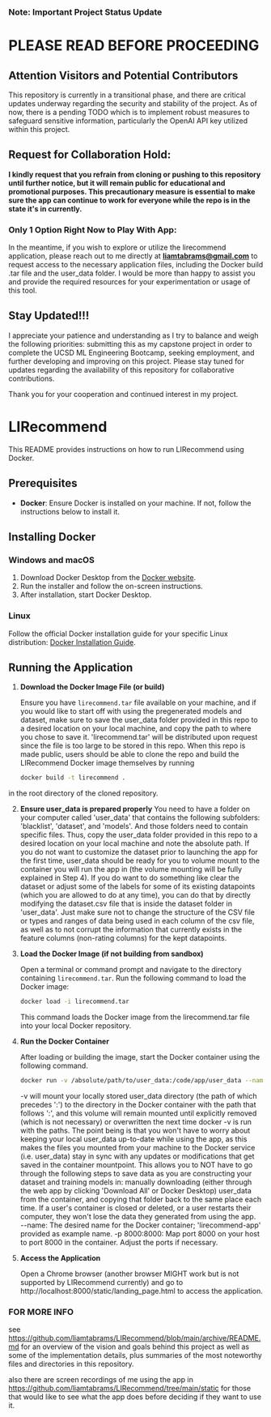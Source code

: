### Note: Important Project Status Update ###

# PLEASE READ BEFORE PROCEEDING #

## Attention Visitors and Potential Contributors ##

This repository is currently in a transitional phase, and there are critical updates underway regarding the security and stability of the project. As of now, there is a pending TODO which is to implement robust measures to safeguard sensitive information, particularly the OpenAI API key utilized within this project.

## Request for Collaboration Hold: ##

**I kindly request that you refrain from cloning or pushing to this repository until further notice, but it will remain public for educational and promotional purposes. This precautionary measure is essential to make sure the app can continue to work for everyone while the repo is in the state it's in currently.**

### Only 1 Option Right Now to Play With App: ###

In the meantime, if you wish to explore or utilize the lirecommend application, please reach out to me directly at **liamtabrams@gmail.com** to request access to the necessary application files, including the Docker build .tar file and the user_data folder. I would be more than happy to assist you and provide the required resources for your experimentation or usage of this tool.

## Stay Updated!!! ##

I appreciate your patience and understanding as I try to balance and weigh the following priorities: submitting this as my capstone project in order to complete the UCSD ML Engineering Bootcamp, seeking employment, and further developing and improving on this project. Please stay tuned for updates regarding the availability of this repository for collaborative contributions.

Thank you for your cooperation and continued interest in my project.

# LIRecommend

This README provides instructions on how to run LIRecommend using Docker.

## Prerequisites

- **Docker**: Ensure Docker is installed on your machine. If not, follow the instructions below to install it.

## Installing Docker

### Windows and macOS

1. Download Docker Desktop from the [Docker website](https://www.docker.com/products/docker-desktop).
2. Run the installer and follow the on-screen instructions.
3. After installation, start Docker Desktop.

### Linux

Follow the official Docker installation guide for your specific Linux distribution: [Docker Installation Guide](https://docs.docker.com/engine/install/).

## Running the Application

1. **Download the Docker Image File (or build)**

   Ensure you have `lirecommend.tar` file available on your machine, and if you would like to start off with using the pregenerated models and dataset, make sure to save the user_data folder provided in this repo to a desired location on your local machine, and copy the path to where you chose to save it. 'lirecommend.tar' will be distributed upon request since the file is too large to be stored in this repo. When this repo is made public, users should be able to clone the repo and build the LIRecommend Docker image themselves by running
   ```bash
   docker build -t lirecommend .
   ```
in the root directory of the cloned repository.

2. **Ensure user_data is prepared properly**
   You need to have a folder on your computer called 'user_data' that contains the following subfolders: 'blacklist', 'dataset', and 'models'. And those folders need to contain specific files. Thus, copy the user_data folder provided in this repo to a desired location on your local machine and note the absolute path. If you do not want to customize the dataset prior to launching the app for the first time, user_data should be ready for you to volume mount to the container you will run the app in (the volume mounting will be fully explained in Step 4). If you do want to do something like clear the dataset or adjust some of the labels for some of its existing datapoints (which you are allowed to do at any time), you can do that by directly modifying the dataset.csv file that is inside the dataset folder in 'user_data'. Just make sure not to change the structure of the CSV file or types and ranges of data being used in each column of the csv file, as well as to not corrupt the information that currently exists in the feature columns (non-rating columns) for the kept datapoints.   

3. **Load the Docker Image (if not building from sandbox)**

   Open a terminal or command prompt and navigate to the directory containing `lirecommend.tar`. Run the following command to load the Docker image:

   ```bash
   docker load -i lirecommend.tar
   ```

   This command loads the Docker image from the lirecommend.tar file into your local Docker repository.

4. **Run the Docker Container**

   After loading or building the image, start the Docker container using the following command.

   ```bash
   docker run -v /absolute/path/to/user_data:/code/app/user_data --name lirecommend-app -p 8000:8000 lirecommend
   ```
   -v will mount your locally stored user_data directory (the path of which precedes ':') to the directory in the Docker container with the path that follows ':', and this volume will remain mounted until explicitly removed (which is not necessary) or overwritten the next time docker -v is run with the paths. The point being is that you won't have to worry about keeping your local user_data up-to-date while using the app, as this makes the files you mounted from your machine to the Docker service (i.e. user_data) stay in sync with any updates or modifications that get saved in the container mountpoint. This allows you to NOT have to go through the following steps to save data as you are constructing your dataset and training models in: manually downloading (either through the web app by clicking 'Download All' or Docker Desktop) user_data from the container, and copying that folder back to the same place each time. If a user's container is closed or deleted, or a user restarts their computer, they won't lose the data they generated from using the app.   
   --name: The desired name for the Docker container; 'lirecommend-app' provided as example name. 
   -p 8000:8000: Map port 8000 on your host to port 8000 in the container. Adjust the ports if necessary.

5. **Access the Application**

    Open a Chrome browser (another browser MIGHT work but is not supported by LIRecommend currently) and go to http://localhost:8000/static/landing_page.html to access the application.

### FOR MORE INFO ###

see https://github.com/liamtabrams/LIRecommend/blob/main/archive/README.md for an overview of the vision and goals behind this project as well as some of the implementation details, plus summaries of the most noteworthy files and directories in this repository. 

also there are screen recordings of me using the app in https://github.com/liamtabrams/LIRecommend/tree/main/static for those that would like to see what the app does before deciding if they want to use it. 
   
